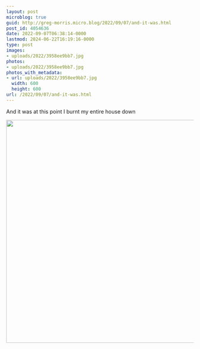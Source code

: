 ```yaml
---
layout: post
microblog: true
guid: http://greg-morris.micro.blog/2022/09/07/and-it-was.html
post_id: 4054636
date: 2022-09-07T06:38:14-0000
lastmod: 2024-06-22T16:19:16-0000
type: post
images:
- uploads/2022/3958ee9bb7.jpg
photos:
- uploads/2022/3958ee9bb7.jpg
photos_with_metadata:
- url: uploads/2022/3958ee9bb7.jpg
  width: 600
  height: 600
url: /2022/09/07/and-it-was.html
---
```

And it was at this point I burnt my entire house down 

<img src="uploads/2022/3958ee9bb7.jpg" width="600" height="600" alt="" />
